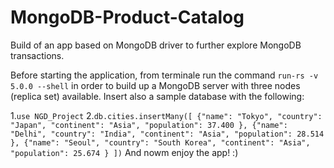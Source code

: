 # MongoDB-Product-Catalog
Build of an app based on MongoDB driver to further explore MongoDB transactions.

Before starting the application, from terminale run the command 
`run-rs -v 5.0.0 --shell`
in order to build up a MongoDB server with three nodes (replica set) available. Insert also a sample database with the following:

1.`use NGD_Project`
2.`db.cities.insertMany([ {"name": "Tokyo", "country": "Japan", "continent": "Asia", "population": 37.400 }, {"name": "Delhi", "country": "India", "continent": "Asia", "population": 28.514 }, {"name": "Seoul", "country": "South Korea", "continent": "Asia", "population": 25.674 } ])`
And nowm enjoy the app! :)
